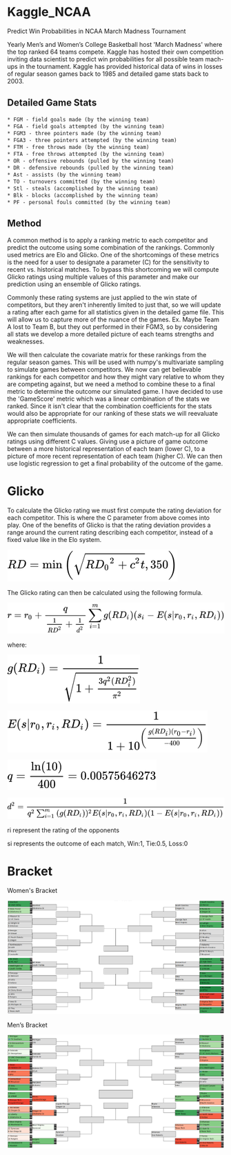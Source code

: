 # Kaggle_NCAA
Predict Win Probabilities in NCAA March Madness Tournament

Yearly Men’s and Women’s College Basketball host 'March Madness' where the top ranked 64 teams compete. 
Kaggle has hosted their own competition inviting data scientist to predict win probabilities for all possible 
team mach-ups in the tournament. Kaggle has provided historical data of wins in losses of regular season 
games back to 1985 and detailed game stats back to 2003.

## Detailed Game Stats
    * FGM - field goals made (by the winning team)
    * FGA - field goals attempted (by the winning team)
    * FGM3 - three pointers made (by the winning team)
    * FGA3 - three pointers attempted (by the winning team)
    * FTM - free throws made (by the winning team)
    * FTA - free throws attempted (by the winning team)
    * OR - offensive rebounds (pulled by the winning team)
    * DR - defensive rebounds (pulled by the winning team)
    * Ast - assists (by the winning team)
    * TO - turnovers committed (by the winning team)
    * Stl - steals (accomplished by the winning team)
    * Blk - blocks (accomplished by the winning team)
    * PF - personal fouls committed (by the winning team)
    
## Method
    
   A common method is to apply a ranking metric to each competitor and predict the outcome using some combination 
   of the rankings. Commonly used metrics are Elo and Glicko. One of the shortcomings of these metrics is the need
   for a user to designate a parameter (C) for the sensitivity to recent vs. historical matches. To bypass this 
   shortcoming we will compute Glicko ratings using multiple values of this parameter and make our prediction using an ensemble 
   of Glicko ratings. 
   
   Commonly these rating systems are just applied to the win state of competitors, but they aren't
   inherently limited to just that, so we will update a rating after each game for all statistics given in the detailed 
   game file. This will allow us to capture more of the nuance of the games. Ex. Maybe Team A lost to Team B, but they out
   performed in their FGM3, so by considering all stats we develop a more detailed picture of each teams strengths and 
   weaknesses. 
   
   We will then calculate the covariate matrix for these rankings from the regular season games. This will be used with numpy's
   multivariate sampling to simulate games between competitors. We now can get believable rankings for each competitor and how 
   they might vary relative to whom they are competing against, but we need a method to combine these to a final metric to 
   determine the outcome our simulated game. I have decided to use the 'GameScore' metric which was a linear combination of the
   stats we ranked. Since it isn't clear that the combination coefficients for the stats would also be appropriate for our ranking
   of these stats we will reevaluate appropriate coefficients.
   
   We can then simulate thousands of games for each match-up for all Glicko ratings using different C values. Giving use a picture 
   of game outcome between a more historical representation of each team (lower C), to a picture of more recent representation
   of each team (higher C). We can then use logistic regression to get a final probability of the outcome of the game.
   
   # Glicko
   To calculate the Glicko rating we must first compute the rating deviation for each competitor. This is where the C parameter from 
   above comes into play. One of the benefits of Glicko is that the rating deviation provides a range around the current rating 
   describing each competitor, instead of a fixed value like in the Elo system.
  
   ![](https://github.com/dnoci001/Kaggle_NCAA/blob/main/images/rating_deviation.svg)
   
   The Glicko rating can then be calculated using the following formula.
   
   ![](https://github.com/dnoci001/Kaggle_NCAA/blob/main/images/rating.svg)
   
   where:
   
   ![](https://github.com/dnoci001/Kaggle_NCAA/blob/main/images/grd.svg)
   
   ![](https://github.com/dnoci001/Kaggle_NCAA/blob/main/images/E.svg)
   
   ![](https://github.com/dnoci001/Kaggle_NCAA/blob/main/images/q.svg)
   
   ![](https://github.com/dnoci001/Kaggle_NCAA/blob/main/images/d2.svg)
   
   ri represent the rating of the opponents
   
   si represents the outcome of each match, Win:1, Tie:0.5, Loss:0
   
   # Bracket
   Women's Bracket
   
   ![](https://github.com/dnoci001/Kaggle_NCAA/blob/main/images/WNCAA.png)
   
   Men’s Bracket
   
   ![](https://github.com/dnoci001/Kaggle_NCAA/blob/main/images/MNCAA.png)
   
   
   
   
   
